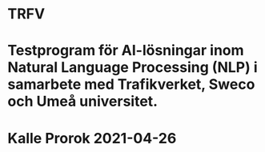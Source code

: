 # TRFV
# Testprogram för AI-lösningar inom Natural Language Processing (NLP) i samarbete med Trafikverket, Sweco och Umeå universitet.
# Kalle Prorok 2021-04-26
